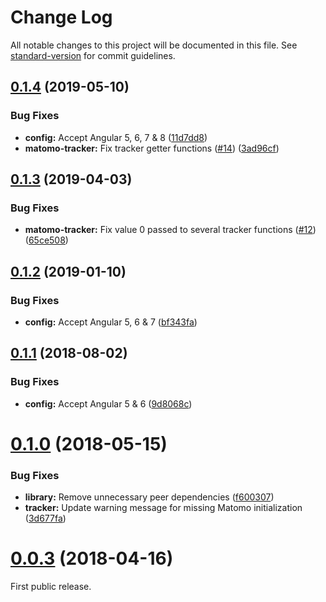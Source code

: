 # Change Log

All notable changes to this project will be documented in this file. See [standard-version](https://github.com/conventional-changelog/standard-version) for commit guidelines.

<a name="1.0.0"></a>
## [0.1.4](https://github.com/Arnaud73//compare/v0.1.3...v0.1.4) (2019-05-10)


### Bug Fixes

* **config:** Accept Angular 5, 6, 7 & 8 ([11d7dd8](https://github.com/Arnaud73/angular-matomo/commit/11d7dd8))
* **matomo-tracker:** Fix tracker getter functions ([#14](https://github.com/Arnaud73/angular-matomo/issues/14)) ([3ad96cf](https://github.com/Arnaud73/angular-matomo/commit/3ad96cf))



<a name="0.1.3"></a>
## [0.1.3](https://github.com/Arnaud73/angular-matomo/compare/v0.1.2...v0.1.3) (2019-04-03)


### Bug Fixes

* **matomo-tracker:** Fix value 0 passed to several tracker functions ([#12](https://github.com/Arnaud73/angular-matomo/issues/12)) ([65ce508](https://github.com/Arnaud73/angular-matomo/commit/65ce508))



<a name="0.1.2"></a>
## [0.1.2](https://github.com/Arnaud73/angular-matomo/compare/v0.1.1...v0.1.2) (2019-01-10)


### Bug Fixes

* **config:** Accept Angular 5, 6 & 7 ([bf343fa](https://github.com/Arnaud73/angular-matomo/commit/bf343fa))



<a name="0.1.1"></a>
## [0.1.1](https://github.com/Arnaud73/angular-matomo/compare/v0.1.0...v0.1.1) (2018-08-02)


### Bug Fixes

* **config:** Accept Angular 5 & 6  ([9d8068c](https://github.com/Arnaud73/angular-matomo/commit/9d8068c))



<a name="0.1.0"></a>
# [0.1.0](https://github.com/Arnaud73/angular-matomo/compare/v0.0.3...v0.1.0) (2018-05-15)


### Bug Fixes

* **library:** Remove unnecessary peer dependencies ([f600307](https://github.com/Arnaud73/angular-matomo/commit/f600307))
* **tracker:** Update warning message for missing Matomo initialization ([3d677fa](https://github.com/Arnaud73/angular-matomo/commit/3d677fa))



<a name="0.0.3"></a>
# [0.0.3](https://github.com/Arnaud73/angular-matomo/tree/v0.0.3) (2018-04-16)


First public release.
